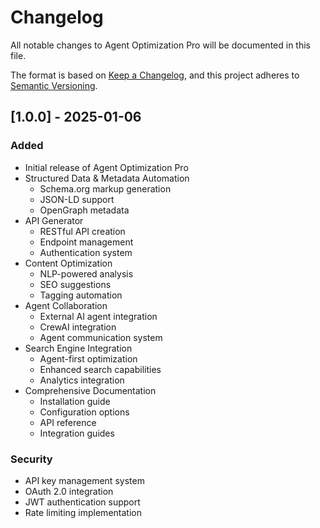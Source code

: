 # Changelog

All notable changes to Agent Optimization Pro will be documented in this file.

The format is based on [Keep a Changelog](https://keepachangelog.com/en/1.0.0/),
and this project adheres to [Semantic Versioning](https://semver.org/spec/v2.0.0.html).

## [1.0.0] - 2025-01-06

### Added
- Initial release of Agent Optimization Pro
- Structured Data & Metadata Automation
  - Schema.org markup generation
  - JSON-LD support
  - OpenGraph metadata
- API Generator
  - RESTful API creation
  - Endpoint management
  - Authentication system
- Content Optimization
  - NLP-powered analysis
  - SEO suggestions
  - Tagging automation
- Agent Collaboration
  - External AI agent integration
  - CrewAI integration
  - Agent communication system
- Search Engine Integration
  - Agent-first optimization
  - Enhanced search capabilities
  - Analytics integration
- Comprehensive Documentation
  - Installation guide
  - Configuration options
  - API reference
  - Integration guides

### Security
- API key management system
- OAuth 2.0 integration
- JWT authentication support
- Rate limiting implementation
